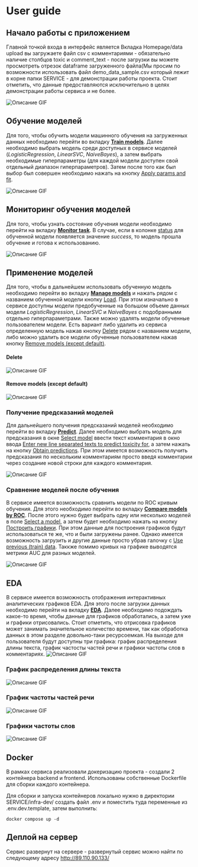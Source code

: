 # User guide

## Начало работы с приложением

Главной точкой входа в интерфейс является Вкладка Homepage/data upload вы загружаете файл csv с комментариями - обязательно наличие столбцов toxic и comment_text - после загрузки вы можете просмотреть отрезок dataframe загруженного файла(Мы просим по возможности использовать файл demo_data_sample.csv который лежит в корне папки SERVICE - для демонстрации работы проекта. Стоит отметить, что данные предоставляются исключительно в целях демонстрации работы сервиса и не более.

![Описание GIF](images/upload_file.gif)

## Обучение моделей

Для того, чтобы обучить модели машинного обучения на загруженных данных необходимо перейти во вкладку **<u>Train models</u>**. Далее необходимо выбрать модель среди доступных в сервисе моделей ($Logistic Regression$, $Linear SVC$, $Naive Bayes$), а затем выбрать необходимые гиперпараметры (для каждой модели доступен свой отдельный диапазон гиперпараметров). Затем после того как был выбор был совершен необходимо нажать на кнопку <u>Apply params and fit</u>.

![Описание GIF](images/train_model.gif)

## Мониторинг обучения моделей

Для того, чтобы узнать состояние обучения модели необходимо перейти на вкладку **<u>Monitor task</u>**. В случае, если в колонке <u>status</u> для обученной модели появляется значение *success*, то модель прошла обучение и готова к использованию.

![Описание GIF](images/model_status.gif)

## Применение моделей

Для того, чтобы в дальнейшем использовать обученную модель необходимо перейти во вкладку **<u>Manage models</u>** и нажать рядом с названием обученной модели кнопку <u>Load</u>. При этом изначально в сервисе доступны модели предобученные на большом объеме данных модели $Logistic 
 Regression$, $Linear SVC$ и $Naive Bayes$ с подобранными отдельно гиперпараметрами. Также можно удалять модели обученные пользователем модели. Есть вариант либо удалить из сервиса определенную модель нажав кнопку <u>Delete</u> рядом с названием модели, либо можно удалить все модели обученные пользователем нажав кнопку <u>Remove models (except default)</u>.

#### Delete
![Описание GIF](images/manage_m1.gif)

#### Remove models (except default)

![Описание GIF](images/manage_m2.gif)

### Получение предсказаний моделей

Для дальнейшего получения предсказаний моделей необходимо перейти во вкладку **<u>Predict</u>**. Далее необходимо выбрать модель для предсказания в окне <u>Select model</u> ввести текст комментария в окно ввода <u>Enter new line separated texts to predict toxicity for</u>, а затем нажать на кнопку <u>Obtain predictions</u>. При этом имеется возможность получить предсказания по нескольким комментариям просто введя комментарии через создание новой строки для каждого комментария.

![Описание GIF](images/make_predictions.gif)

### Сравнение моделей после обучения 

В сервисе имеется возможность сравнить модели по ROC кривым обучения. Для этого необходимо перейти во вкладку **<u>Compare models by ROC</u>**. После этого нужно будет выбрать одну или несколько моделей в поле <u>Select a model</u>, а затем будет необходимо нажать на кнопку <u>Построить графики</u>. При этом данные для построения графиков будут использоваться те же, что и были загружены ранее. Однако имеется возможность загрузить и другие данные просто убрав галочку с <u>Use previous (train) data</u>. Таккже помимо кривых на графике выводятся метрики AUC для разных моделей.

![Описание GIF](images/ROC_AUC.gif)

## EDA

В сервисе имеется возможность отображения интерактивных аналитических графиков EDA. Для этого после загрузки данных необходимо перейти на вкладку **<u>EDA</u>**. Далее необходимо подождать какое-то время, чтобы данные для графиков обработались, а затем уже и графики отрисовались. Стоит отметить, что отрисовка графиков может занимать значительное количество времени, так как обработка данных в этом разделе довольно-таки ресурсоемкая. На выходе для пользователя будут доступны три графика: график распределения длины текста, график частосты частей речи и графики частоты слов в комментариях. 
![Описание GIF](images/EDA_1.gif)

### График распределения длины текста

![Описание GIF](images/EDA_2.gif)

### График частоты частей речи

![Описание GIF](images/EDA_3.gif)

### Графики частоты слов

![Описание GIF](images/EDA_4.gif)


## Docker

В рамках сервиса реализовали докеризацию проекта - создали 2 контейнера backend и frontend. Использованы собственные Dockerfile для сборки каждого контейнера.

Для сборки и запуска контейнеров локально нужно в директории SERVICE/infra-dev/ создать файл .env и поместить туда переменные из .env.dev.template, затем выполнить:

```
docker compose up -d
```

## Деплой на сервер

Сервис развернут на сервере - развернутый сервис можно найти по следующему адресу http://89.110.90.133/
